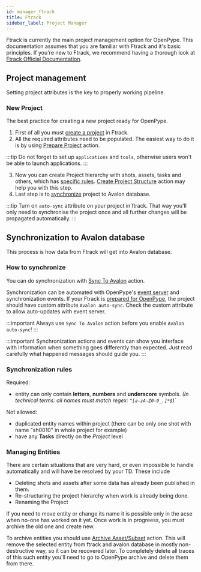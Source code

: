 ```yaml
---
id: manager_ftrack
title: Ftrack
sidebar_label: Project Manager
---
```


Ftrack is currently the main project management option for OpenPype. This documentation assumes that you are familiar with Ftrack and it's basic principles. If you're new to Ftrack, we recommend having a thorough look at [Ftrack Official Documentation](http://ftrack.rtd.ftrack.com/en/stable/).

## Project management
Setting project attributes is the key to properly working pipeline.

### New Project
The best practice for creating a new project ready for OpenPype.
1. First of all you must [create a project](http://ftrack.rtd.ftrack.com/en/stable/using/managing_projects/creating_a_new_project.html) in Ftrack.
2. All the required attributes need to be populated. The easiest way to do it is by using [Prepare Project](manager_ftrack_actions#prepare-project) action.

:::tip
Do not forget to set up `applications` and `tools`, otherwise users won't be able to launch applications.
:::

3. Now you can create Project hierarchy with shots, assets, tasks and others, which has [specific rules](#synchronization-rules). [Create Project Structure](manager_ftrack_actions#create-project-structure) action may help you with this step.
4. Last step is to [synchronize](#synchronization-to-avalon-database) project to Avalon database.

:::tip
Turn on `auto-sync` attribute on your project in ftrack. That way you'll only need to synchronise the project once and all further changes will be propagated automatically.
:::

## Synchronization to Avalon database
This process is how data from Ftrack will get into Avalon database.

### How to synchronize
You can do synchronization with [Sync To Avalon](manager_ftrack_actions#sync-to-avalon) action.

Synchronization can be automated with OpenPype's [event server](#event-server) and synchronization events. If your Ftrack is [prepared for OpenPype](#prepare-ftrack-for-pype), the project should have custom attribute `Avalon auto-sync`. Check the custom attribute to allow auto-updates with event server.

:::important
Always use `Sync To Avalon` action before you enable `Avalon auto-sync`!
:::

:::important
Synchronization actions and events can show you interface with information when something goes differently than expected. Just read carefully what happened messages should guide you.
:::

### Synchronization rules
Required:
- entity can only contain **letters**, **numbers** and **underscore** symbols.  *(In technical terms: all names must match regex: `^[a-zA-Z0-9_.]*$`)`*

Not allowed:
- duplicated entity names within project (there can be only one shot with name "sh0010" in whole project for example)
- have any **Tasks** directly on the *Project* level

### Managing Entities

There are certain situations that are very hard, or even impossible to handle automatically and will have be resolved by your TD. These include

- Deleting shots and assets after some data has already been published in them.
- Re-structuring the project hierarchy when work is already being done.
- Renaming the Project

If you need to move entity or change its name it is possible only in the acse when no-one has worked on it yet. Once work is in progreess, you must archive the old one and create new.

To archive entities you should use [Archive Asset/Subset](manager_ftrack_actions#delete-asset/subset) action. This will remove the selected entity from ftrack and avalon database in mostly non-destructive way, so it can be recovered later. To completely delete all traces of this such entity you'll need to go to OpenPype archive and delete them from there.
